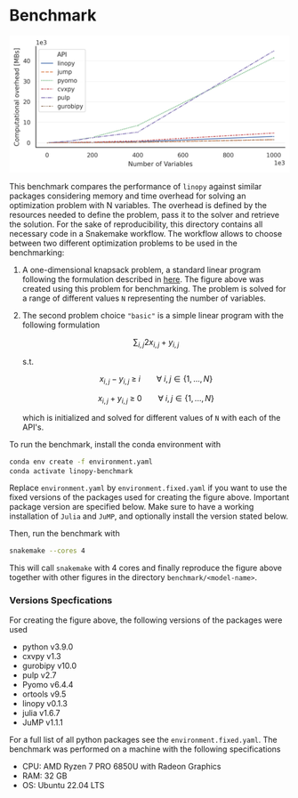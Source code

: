 # Benchmark

![Resources benchmark](benchmark_resource-overhead.png)

This benchmark compares the performance of `linopy` against similar packages considering memory and time overhead for solving an optimization problem with N variables. The overhead is defined by the resources needed to define the problem, pass it to the solver and retrieve the solution. For the sake of reproducibility, this directory contains all necessary code in a Snakemake workflow. The workflow allows to choose between two different optimization problems to be used in the benchmarking:

1. A one-dimensional knapsack problem, a standard linear program following the formulation described in [here](https://www.wikiwand.com/en/Knapsack_problem). The figure above was created using this problem for benchmarking. The problem is solved for a range of different values `N` representing the number of variables.

2. The second problem choice `"basic"` is a simple linear program with the following formulation
    <p><span class="math display">∑<sub><em>i</em>, <em>j</em></sub>2<em>x</em><sub><em>i</em>, <em>j</em></sub> + <em>y</em><sub><em>i</em>, <em>j</em></sub></span></p>

    s.t.

    <span class="math display"><em>x</em><sub><em>i</em>, <em>j</em></sub> − <em>y</em><sub><em>i</em>, <em>j</em></sub> ≥ <em>i</em>   ∀ <em>i</em>, <em>j</em> ∈ {1, ..., <em>N</em>}</span>

    <span class="math display"><em>x</em><sub><em>i</em>, <em>j</em></sub> + <em>y</em><sub><em>i</em>, <em>j</em></sub> ≥ 0   ∀ <em>i</em>, <em>j</em> ∈ {1, ..., <em>N</em>}</span></p>

    which is initialized and solved for different values of `N` with each of the API's.


To run the benchmark, install the conda environment with

```bash
conda env create -f environment.yaml
conda activate linopy-benchmark
```

Replace `environment.yaml` by `environment.fixed.yaml` if you want to use the fixed versions of the packages used for creating the figure above. Important package version are specified below.
Make sure to have a working installation of `Julia` and `JuMP`, and optionally install the version stated below.

Then, run the benchmark with

```bash
snakemake --cores 4
```
This will call `snakemake` with 4 cores and finally reproduce the figure above together with other figures in the directory `benchmark/<model-name>`.

### Versions Specfications

For creating the figure above, the following versions of the packages were used

- python v3.9.0
- cxvpy v1.3
- gurobipy v10.0
- pulp v2.7
- Pyomo v6.4.4
- ortools v9.5
- linopy v0.1.3
- julia v1.6.7
- JuMP v1.1.1

For a full list of all python packages see the `environment.fixed.yaml`. The benchmark was performed on a machine with the following specifications

- CPU: AMD Ryzen 7 PRO 6850U with Radeon Graphics
- RAM: 32 GB
- OS: Ubuntu 22.04 LTS
